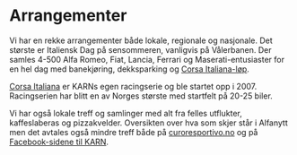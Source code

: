 # Arrangementer
Vi har en rekke arrangementer både lokale, regionale og nasjonale. Det største er Italiensk Dag på sensommeren, vanligvis på Vålerbanen. Der samles 4-500 Alfa Romeo, Fiat, Lancia, Ferrari og Maserati-entusiaster for en hel dag med banekjøring, dekksparking og [Corsa Italiana-løp](http://www.corsaitaliana.no/).

[Corsa Italiana](http://www.corsaitaliana.no/) er KARNs egen racingserie og ble startet opp i 2007. Racingserien har blitt en av Norges største med startfelt på 20-25 biler. 

Vi har også lokale treff og samlinger med alt fra felles utflukter, kaffeslaberas og pizzakvelder. Oversikten over hva som skjer står i Alfanytt men det avtales også mindre treff både på [curoresportivo.no](http://cuoresportivo.no/) og på [Facebook-sidene til KARN](https://www.facebook.com/TODO).